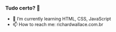 ### Tudo certo? 👋

- 🌱 I’m currently learning HTML, CSS, JavaScript
- 📫 How to reach me: richardwallace.com.br
